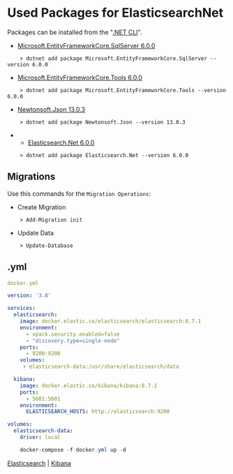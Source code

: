 # Used Packages for ElasticsearchNet 
Packages can be installed from the "[.NET CLI](https://learn.microsoft.com/tr-tr/dotnet/core/tools/)".
- [Microsoft.EntityFrameworkCore.SqlServer 6.0.0](https://www.nuget.org/packages/Microsoft.EntityFrameworkCore.SqlServer/6.0.0)
```
    > dotnet add package Microsoft.EntityFrameworkCore.SqlServer --version 6.0.0
```
- [Microsoft.EntityFrameworkCore.Tools 6.0.0](https://www.nuget.org/packages/Microsoft.EntityFrameworkCore.Tools/6.0.0)
```
    > dotnet add package Microsoft.EntityFrameworkCore.Tools --version 6.0.0
```
- [Newtonsoft.Json 13.0.3](https://www.nuget.org/packages/Newtonsoft.Json/13.0.3)
```
    > dotnet add package Newtonsoft.Json --version 13.0.3
```
- + [Elasticsearch.Net 6.0.0](https://www.nuget.org/packages/Elasticsearch.Net/6.0.0)
```
    > dotnet add package Elasticsearch.Net --version 6.0.0
```

## Migrations
Use this commands for the `Migration Operations`:
- Create Migration  
```
    > Add-Migration init
```
- Update Data   
```
    > Update-Database
```

## .yml
```yml
docker.yml

version: '3.8'

services:
  elasticsearch:
    image: docker.elastic.co/elasticsearch/elasticsearch:8.7.1
    environment:
      - xpack.security.enabled=false
      - "discovery.type=single-node"
    ports: 
      - 9200:9200
    volumes:
     - elasticsearch-data:/usr/share/elasticsearch/data

  kibana:
    image: docker.elastic.co/kibana/kibana:8.7.1
    ports:
      - 5601:5601
    environment:
      ELASTICSEARCH_HOSTS: http://elasticsearch:9200

volumes:
  elasticsearch-data:
    driver: local
```
```cs
    docker-compose -f docker.yml up -d
```

[Elasticsearch](https://hub.docker.com/_/elasticsearch) |  [Kibana](https://hub.docker.com/_/kibana)  
